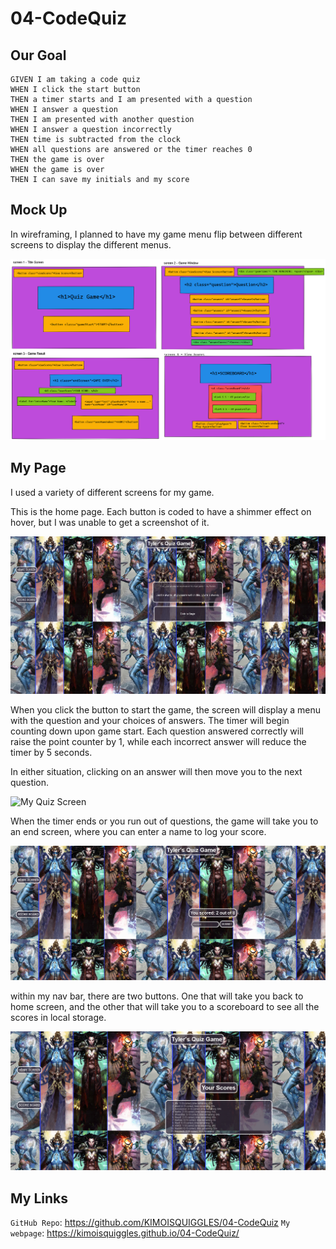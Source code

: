 # 04-CodeQuiz


## Our Goal

```
GIVEN I am taking a code quiz
WHEN I click the start button
THEN a timer starts and I am presented with a question
WHEN I answer a question
THEN I am presented with another question
WHEN I answer a question incorrectly
THEN time is subtracted from the clock
WHEN all questions are answered or the timer reaches 0
THEN the game is over
WHEN the game is over
THEN I can save my initials and my score
```


## Mock Up

In wireframing, I planned to have my game menu flip between different screens to display the different menus.

![My Mock Up](./Untitled-2022-04-02-1639.png)

## My Page

I used a variety of different screens for my game.  

This is the home page.  Each button is coded to have a shimmer effect on hover, but I was unable to get a screenshot of it.

![My Home Screen](./screenshots/1.PNG)


When you click the button to start the game, the screen will display a menu with the question and your choices of answers.  The timer will begin counting down upon game start.  Each question answered correctly will raise the point counter by 1, while each incorrect answer will reduce the timer by 5 seconds.

In either situation, clicking on an answer will then move you to the next question.

![My Quiz Screen](./screenshots/2.PNG)

When the timer ends or you run out of questions, the game will take you to an end screen, where you can enter a name to log your score.

![My End Screen](./screenshots/3.PNG)

within my nav bar, there are two buttons.  One that will take you back to home screen, and the other that will take you to a scoreboard to see all the scores in local storage.

![My Scoreboard Screen](./screenshots/4.PNG)


## My Links

`GitHub Repo`: https://github.com/KIMOISQUIGGLES/04-CodeQuiz
`My webpage`: https://kimoisquiggles.github.io/04-CodeQuiz/